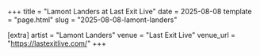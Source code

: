 +++
title = "Lamont Landers at Last Exit Live"
date = 2025-08-08
template = "page.html"
slug = "2025-08-08-lamont-landers"

[extra]
artist = "Lamont Landers"
venue = "Last Exit Live"
venue_url = "https://lastexitlive.com/"
+++
